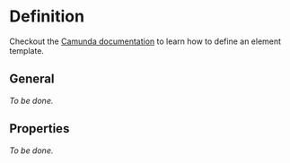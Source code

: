 # Definition

Checkout the [Camunda documentation](https://docs.camunda.io/docs/next/components/modeler/desktop-modeler/element-templates/defining-templates/) to learn how to define an element template.


## General

_To be done._


## Properties

_To be done._